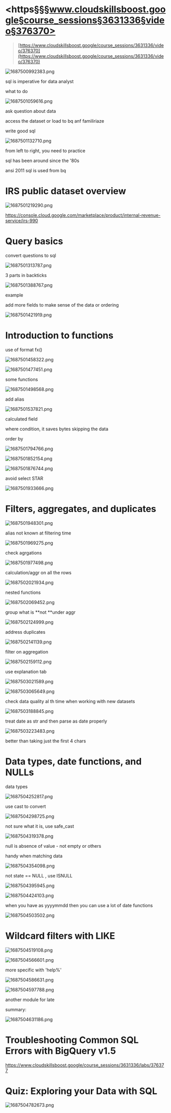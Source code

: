 # <https§§§www.cloudskillsboost.google§course_sessions§3631336§video§376370>

> [https://www.cloudskillsboost.google/course_sessions/3631336/video/376370](https://www.cloudskillsboost.google/course_sessions/3631336/video/376370)

![1687500992383.png](./1687500992383.png)

sql is imperative for data analyst

what to do

![1687501059616.png](./1687501059616.png)

ask question about data

access the dataset or load to bq anf familiriaze

write good sql

![1687501132710.png](./1687501132710.png)

from left to right, you need to practice

sql has been around since the '80s

ansi 2011 sql is used from bq

# IRS public dataset overview

![1687501219290.png](./1687501219290.png)

https://console.cloud.google.com/marketplace/product/internal-revenue-service/irs-990

# Query basics

convert questions to sql

![1687501313787.png](./1687501313787.png)

3 parts in backticks

![1687501388767.png](./1687501388767.png)

example

add more fields to make sense of the data or ordering

![1687501421919.png](./1687501421919.png)

# Introduction to functions

use of format fx()

![1687501458322.png](./1687501458322.png)

![1687501477451.png](./1687501477451.png)

some functions

![1687501498568.png](./1687501498568.png)

add alias

![1687501537821.png](./1687501537821.png)

calculated field

where condition, it saves bytes skipping the data

order by

![1687501794766.png](./1687501794766.png)

![1687501852154.png](./1687501852154.png)

![1687501876744.png](./1687501876744.png)

avoid select STAR

![1687501933666.png](./1687501933666.png)

# Filters, aggregates, and duplicates

![1687501948301.png](./1687501948301.png)

alias not known at filtering time

![1687501969275.png](./1687501969275.png)

check agrgations

![1687501977498.png](./1687501977498.png)

calculation/aggr on all the rows

![1687502021934.png](./1687502021934.png)

nested functions

![1687502069452.png](./1687502069452.png)

group what is **not **under aggr

![1687502124999.png](./1687502124999.png)

address duplicates

![1687502141139.png](./1687502141139.png)

filter on aggregation

![1687502159112.png](./1687502159112.png)

use explanation tab

![1687503021589.png](./1687503021589.png)

![1687503065649.png](./1687503065649.png)

check data quality al th time when working with new datasets

![1687503188845.png](./1687503188845.png)

treat date as str and then parse as date properly

![1687503223483.png](./1687503223483.png)

better than taking just the first 4 chars

# Data types, date functions, and NULLs

data types

![1687504252817.png](./1687504252817.png)

use cast to convert

![1687504298725.png](./1687504298725.png)

not sure what it is, use safe_cast

![1687504319378.png](./1687504319378.png)

null is absence of value - not empty or others

handy when matching data

![1687504354098.png](./1687504354098.png)

not state == NULL , use ISNULL

![1687504395945.png](./1687504395945.png)

![1687504424103.png](./1687504424103.png)

when you have as yyyymmdd then you can use a lot of date functions

![1687504503502.png](./1687504503502.png)

# Wildcard filters with LIKE

![1687504519108.png](./1687504519108.png)

![1687504566601.png](./1687504566601.png)

more specific with 'help%'

![1687504586631.png](./1687504586631.png)

![1687504597788.png](./1687504597788.png)

another module for late

summary:

![1687504631186.png](./1687504631186.png)

# Troubleshooting Common SQL Errors with BigQuery v1.5

https://www.cloudskillsboost.google/course_sessions/3631336/labs/376377

# Quiz: Exploring your Data with SQL

 ![1687504782673.png](./1687504782673.png)

